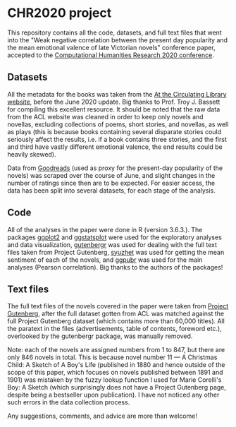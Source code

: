 # CHR2020 project

This repository contains all the code, datasets, and full text files that went into the "Weak negative correlation between the present day popularity and the mean emotional valence of late Victorian novels" conference paper, accepted to the [Computational Humanities Research 2020 conference](https://www.computational-humanities-research.org/cfp/). 

## Datasets

All the metadata for the books was taken from the [At the Circulating Library website](http://www.victorianresearch.org/atcl/), before the June 2020 update. Big thanks to Prof. Troy J. Bassett for compiling this excellent resource. It should be noted that the raw data from the ACL website was cleaned in order to keep only novels and novellas, excluding collections of poems, short stories, and novellas, as well as plays (this is because books containing several disparate stories could seriously affect the results, i.e. if a book contains three stories, and the first and third have vastly different emotional valence, the end results could be heavily skewed).

Data from [Goodreads](https://www.goodreads.com/) (used as proxy for the present-day popularity of the novels) was scraped over the course of June, and slight changes in the number of ratings since then are to be expected.  For easier access, the data has been split into several datasets, for each stage of the analysis.

## Code

All of the analyses in the paper were done in R (version 3.6.3.). The packages [ggplot2](https://cran.r-project.org/web/packages/ggplot2/index.html) and [ggstatsplot](https://cran.r-project.org/web/packages/ggstatsplot/index.html) were used for the exploratory analyses and data visualization, [gutenbergr](https://cran.r-project.org/web/packages/gutenbergr/index.html) was used for dealing with the full text files taken from Project Gutenberg, [syuzhet](https://cran.r-project.org/web/packages/syuzhet/index.html) was used for getting the mean sentiment of each of the novels, and [ggpubr](https://cran.r-project.org/web/packages/ggpubr/index.html) was used for the main analyses (Pearson correlation). Big thanks to the authors of the packages!

## Text files

The full text files of the novels covered in the paper were taken from [Project Gutenberg](https://www.gutenberg.org/), after the full dataset gotten from ACL was matched against the full Project Gutenberg dataset (which contains more than 60,000 titles). All the paratext in the files (advertisements, table of contents, foreword etc.), overlooked by the gutenbergr package, was manually removed.

Note: each of the novels are assigned numbers from 1 to 847, but there are only 846 novels in total. This is because novel number 11 — A Christmas Child: A Sketch of A Boy's Life (published in 1880 and hence outside of the scope of this paper, which focuses on novels published between 1891 and 1901) was mistaken by the fuzzy lookup function I used for Marie Corelli's Boy: A Sketch (which surprisingly does not have a Project Gutenberg page, despite being a bestseller upon publication). I have not noticed any other such errors in the data collection process.

Any suggestions, comments, and advice are more than welcome!
